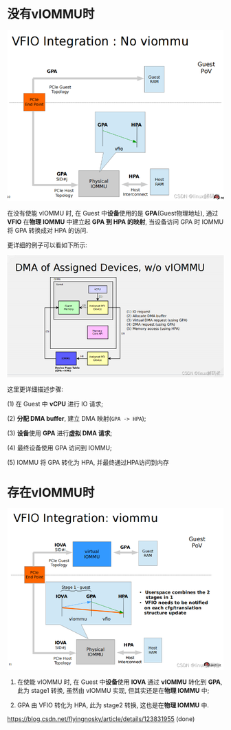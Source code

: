 
# 没有vIOMMU时

![2022-08-16-21-57-02.png](./images/2022-08-16-21-57-02.png)

在没有使能 vIOMMU 时, 在 Guest 中**设备**使用的是 **GPA**(Guest物理地址), 通过 **VFIO** 在**物理 IOMMU** 中建立起 **GPA 到 HPA 的映射**, 当设备访问 GPA 时 IOMMU 将 GPA 转换成对 HPA 的访问.

更详细的例子可以看如下所示:

![2022-08-16-21-57-16.png](./images/2022-08-16-21-57-16.png)

这里更详细描述步骤:

(1) 在 Guest 中 **vCPU** 进行 IO 请求;

(2) **分配 DMA buffer**, 建立 DMA 映射(`GPA -> HPA`);

(3) **设备**使用 **GPA** 进行**虚拟 DMA 请求**;

(4) 最终设备使用 GPA 访问到 IOMMU;

(5) IOMMU 将 GPA 转化为 HPA, 并最终通过HPA访问到内存

# 存在vIOMMU时

![2022-08-16-21-57-30.png](./images/2022-08-16-21-57-30.png)

1. 在使能 vIOMMU 时, 在 Guest 中**设备**使用 **IOVA** 通过 **vIOMMU** 转化到 **GPA**, 此为 stage1 转换, 虽然由 vIOMMU 实现, 但其实还是在**物理 IOMMU** 中; 

2. GPA 由 VFIO 转化为 HPA, 此为 stage2 转换, 这也是在**物理 IOMMU** 中.

https://blog.csdn.net/flyingnosky/article/details/123831955 (done)